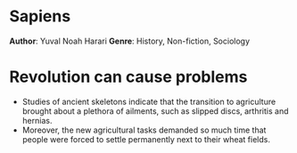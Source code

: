 # Sapiens
**Author**: Yuval Noah Harari 
**Genre**: History, Non-fiction, Sociology

# Revolution can cause problems
- Studies of ancient skeletons indicate that the transition to agriculture brought about a plethora of ailments, such as slipped discs, arthritis and hernias. 
- Moreover, the new agricultural tasks demanded so much time that people were forced to settle permanently next to their wheat fields.